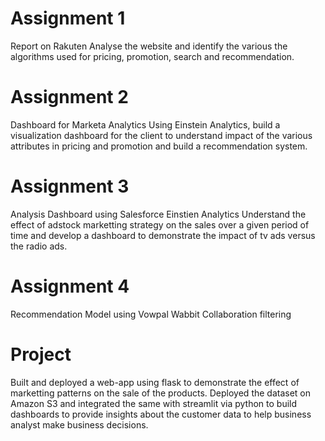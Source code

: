 # Assignment 1
Report on Rakuten
  Analyse the website and identify the various the algorithms used for pricing, promotion, search and recommendation.

# Assignment 2
Dashboard for Marketa Analytics
 Using Einstein Analytics, build a visualization dashboard for the client to understand impact of the various attributes in pricing and promotion and build a recommendation system.
 
 # Assignment 3
 Analysis Dashboard using Salesforce Einstien Analytics
   Understand the effect of adstock marketting strategy on the sales over a given period of time and develop a dashboard to demonstrate the impact of tv ads versus the radio ads.
   
 # Assignment 4
 Recommendation Model using Vowpal Wabbit
   Collaboration filtering

 # Project
   Built and deployed a web-app using flask to demonstrate the effect of marketting patterns on the sale of the products.
   Deployed the dataset on Amazon S3 and integrated the same with streamlit via python to build dashboards to provide insights about the customer data to help business analyst make business decisions.

